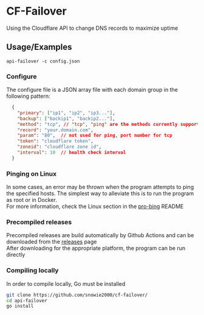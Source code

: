 
# CF-Failover  
Using the Cloudflare API to change DNS records to maximize uptime

## Usage/Examples  
`api-failover -c config.json`

### Configure
The configure file is a JSON array file with each domain group in the following pattern:
```json
  {
    "primary": ["ip1", "ip2", "ip3..."],
    "backup": ["backip1", "backip2..."],
    "method": "tcp", // "tcp", "ping" are the methods currently supported
    "record": "your.domain.com",
    "param": "80",  // not used for ping, port number for tcp
    "token": "cloudflare token",
    "zoneid": "cloudflare zone id",
    "interval": 10  // health check interval
  }
```
 
### Pinging on Linux  
In some cases, an error may be thrown when the program attempts to ping the specified hosts. The simplest way to alleviate this is to run the program as root or in Docker.  
For more information, check the Linux section in the  [pro-bing](https://github.com/prometheus-community/pro-bing#linux) README

### Precompiled releases   
Precompiled releases are build automatically by Github Actions and can be downloaded from the [releases](https://github.com/slashtechno/api-failover/releases) page  
After downloading for the appropriate platform, the program can be run directly  

### Compiling locally  
In order to compile locally, Go must be installed  
```bash
git clone https://github.com/snowie2000/cf-failover/
cd api-failover
go install
```

